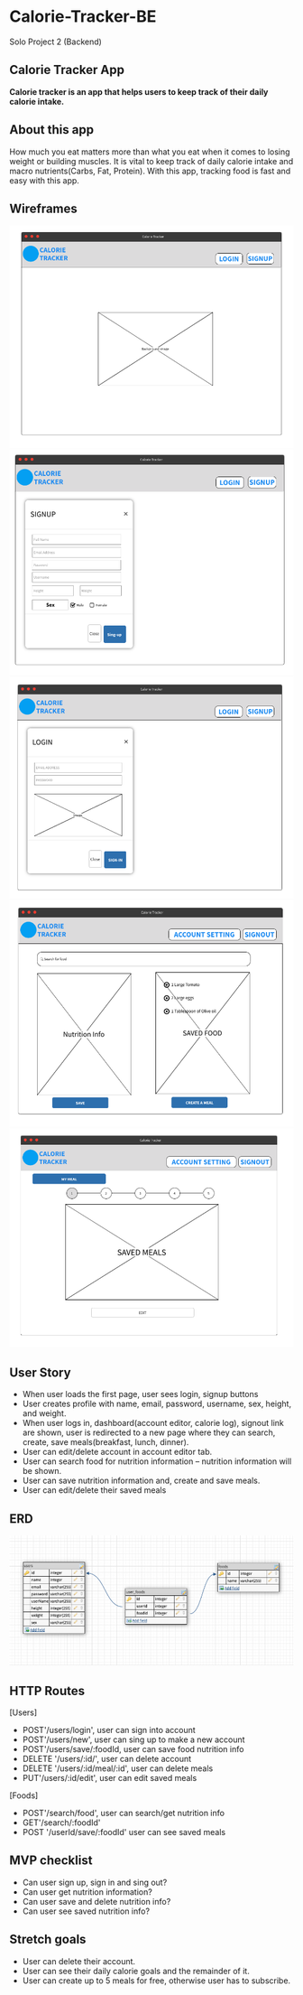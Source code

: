 # Calorie-Tracker-BE
Solo Project 2 (Backend)

## Calorie Tracker App
**Calorie tracker is an app that helps users to keep track of their daily calorie intake.**

## About this app
How much you eat matters more than what you eat when it comes to losing weight or building muscles. It is vital to keep track of daily calorie intake and macro nutrients(Carbs, Fat, Protein). With this app, tracking food is fast and easy with this app.

## Wireframes
![1](./WIREFRAME/1.png)
![1](./WIREFRAME/2.png)
![1](./WIREFRAME/3.png)
![1](./WIREFRAME/4.png)
![1](./WIREFRAME/5.png)

## User Story

- When user loads the first page, user sees login, signup buttons
- User creates profile with name, email, password, username, sex, height, and weight.
- When user logs in, dashboard(account editor, calorie log), signout link are shown, user is redirected to a new page where they can search, create, save meals(breakfast, lunch, dinner).
- User can edit/delete account in account editor tab.
- User can search food for nutrition information – nutrition information will be shown.
- User can save nutrition information and, create and save meals.
- User can edit/delete their saved meals
## ERD
![1](./WIREFRAME/ERD.png)
## HTTP Routes
[Users]
- POST'/users/login', user can sign into account
- POST'/users/new', user can sing up to make a new account
- POST'/users/save/:foodId, user can save food nutrition info
- DELETE '/users/:id/', user can delete account
- DELETE '/users/:id/meal/:id', user can delete meals
- PUT'/users/:id/edit', user can edit saved meals

[Foods]
- POST'/search/food', user can search/get nutrition info
- GET'/search/:foodId'
- POST '/userId/save/:foodId' user can see saved meals


## MVP checklist 
- Can user sign up, sign in and sing out?
- Can user get nutrition information?
- Can user save and delete nutrition info?
- Can user see saved nutrition info?

## Stretch goals
- User can delete their account.
- User can see their daily calorie goals and the remainder of it.
- User can create up to 5 meals for free, otherwise user has to subscribe.